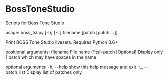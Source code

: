 # BossToneStudio
Scripts for Boss Tone Studio

usage: boss_tsl.py [-h] [-L] filename [patch [patch ...]]

Print BOSS Tone Studio livesets. Requires Python 3.6+

positional arguments:
  filename          File name (*.tsl)
  patch             [Optional] Display only 1 patch which may have spaces in
                    the name

optional arguments:
  -h, --help        show this help message and exit
  -L, --patch_list  Display list of patches only
